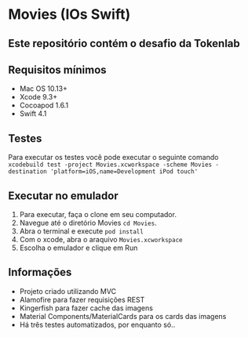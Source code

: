 # Movies (IOs Swift)
## Este repositório contém o desafio da Tokenlab

## Requisitos mínimos
* Mac OS 10.13+
* Xcode 9.3+
* Cocoapod 1.6.1
* Swift 4.1

## Testes 
Para executar os testes você pode executar o seguinte comando
 `xcodebuild test -project Movies.xcworkspace -scheme Movies -destination 'platform=iOS,name=Development iPod touch'`
 
## Executar no emulador

1. Para executar, faça o clone em seu computador.
2. Navegue até o diretório Movies `cd Movies`. 
3. Abra o terminal e execute `pod install` 
4. Com o xcode, abra o araquivo `Movies.xcworkspace`
5. Escolha o emulador e clique em Run


## Informações

* Projeto criado utilizando MVC
* Alamofire para fazer requisições REST
* Kingerfish para fazer cache das imagens 
* Material Components/MaterialCards para os cards das imagens
* Há três testes automatizados, por enquanto só..
